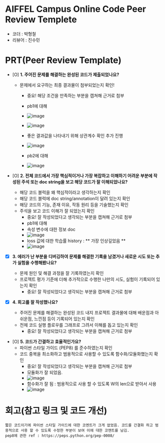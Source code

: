 # AIFFEL Campus Online Code Peer Review Templete
- 코더 : 박형철
- 리뷰어 : 진수민


# PRT(Peer Review Template)
- [O]  **1. 주어진 문제를 해결하는 완성된 코드가 제출되었나요?**
    - 문제에서 요구하는 최종 결과물이 첨부되었는지 확인!
        - 중요! 해당 조건을 만족하는 부분을 캡쳐해 근거로 첨부
        - pb1에 대해
        - ![image](https://github.com/user-attachments/assets/157a0a28-a0e6-4eab-a106-10973b88a568)
        - ![image](https://github.com/user-attachments/assets/31662707-814b-4003-81c6-ae6edb7b2938)
        - 좋은 결과값을 나타내기 위해 상관계수 확인 추가 진행
        - ![image](https://github.com/user-attachments/assets/a76ac124-784d-492d-8f66-1eb1f5b3a028)
      
        - pb2에 대해
        - ![image](https://github.com/user-attachments/assets/e3cc3807-4402-40df-be3b-03bec8a2f2fc)
          



    
- [O]  **2. 전체 코드에서 가장 핵심적이거나 가장 복잡하고 이해하기 어려운 부분에 작성된 
주석 또는 doc string을 보고 해당 코드가 잘 이해되었나요?**
    - 해당 코드 블럭을 왜 핵심적이라고 생각하는지 확인
    - 해당 코드 블럭에 doc string/annotation이 달려 있는지 확인
    - 해당 코드의 기능, 존재 이유, 작동 원리 등을 기술했는지 확인
    - 주석을 보고 코드 이해가 잘 되었는지 확인
        - 중요! 잘 작성되었다고 생각되는 부분을 캡쳐해 근거로 첨부
        - pb1에 대해
        - 속성 변수에 대한 정보 doc
        - ![image](https://github.com/user-attachments/assets/8234f1d9-0ea7-4edd-87bd-5f4686e002ec)
        - loss 값에 대한 학습률 history : ** 가장 인상깊었음 **
        - ![image](https://github.com/user-attachments/assets/f0f3d212-7336-4c69-9bc9-cf79f707d5f9)
          

        
- [X]  **3. 에러가 난 부분을 디버깅하여 문제를 해결한 기록을 남겼거나
새로운 시도 또는 추가 실험을 수행해봤나요?**
    - 문제 원인 및 해결 과정을 잘 기록하였는지 확인
    - 프로젝트 평가 기준에 더해 추가적으로 수행한 나만의 시도, 
    실험이 기록되어 있는지 확인
        - 중요! 잘 작성되었다고 생각되는 부분을 캡쳐해 근거로 첨부
        
- [X]  **4. 회고를 잘 작성했나요?**
    - 주어진 문제를 해결하는 완성된 코드 내지 프로젝트 결과물에 대해
    배운점과 아쉬운점, 느낀점 등이 기록되어 있는지 확인
    - 전체 코드 실행 플로우를 그래프로 그려서 이해를 돕고 있는지 확인
        - 중요! 잘 작성되었다고 생각되는 부분을 캡쳐해 근거로 첨부
        
- [O]  **5. 코드가 간결하고 효율적인가요?**
    - 파이썬 스타일 가이드 (PEP8) 를 준수하였는지 확인
    - 코드 중복을 최소화하고 범용적으로 사용할 수 있도록 함수화/모듈화했는지 확인
        - 중요! 잘 작성되었다고 생각되는 부분을 캡쳐해 근거로 첨부
        - 모듈화가 잘 되었음.
        - ![image](https://github.com/user-attachments/assets/bb683179-9971-4a8a-8b04-35124a6de583)
        - 함수화가 잘 됨 : 범용적으로 사용 할 수 있도록 W의 len으로 받아서 사용
        - ![image](https://github.com/user-attachments/assets/e19b40ac-cab8-457d-887f-92aba29167c9)




# 회고(참고 링크 및 코드 개선)
```
짧은 코드이기에 파이썬 스타일 가이드에 대한 코멘트가 크게 없었음. 코드를 간결화 하고 범용적으로 사용 할 수 있도록 수정한 부분이 보여 이에 대한 코멘트를 남김.
pep8에 관한 ref : https://peps.python.org/pep-0008/
```

